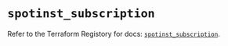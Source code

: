 # `spotinst_subscription`

Refer to the Terraform Registory for docs: [`spotinst_subscription`](https://registry.terraform.io/providers/spotinst/spotinst/1.135.0/docs/resources/subscription).
